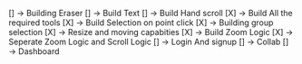 [] -> Building Eraser
[] -> Build Text
[] -> Build Hand scroll
[X] -> Build All the required tools
[X] -> Build Selection on point click
[X] -> Building group selection
[X] -> Resize and moving capabities
[X] -> Build Zoom Logic
[X] -> Seperate Zoom Logic and Scroll Logic 
[] -> Login And signup
[] -> Collab 
[] -> Dashboard


<!-- Two Ways to introduce Line Tool -->
<!-- Build a 2D array for the line -->